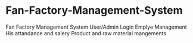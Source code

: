 # Fan-Factory-Management-System
Fan Factory Management System User/Admin Login Emplye Management His attandance and salery Product and raw material mangements
